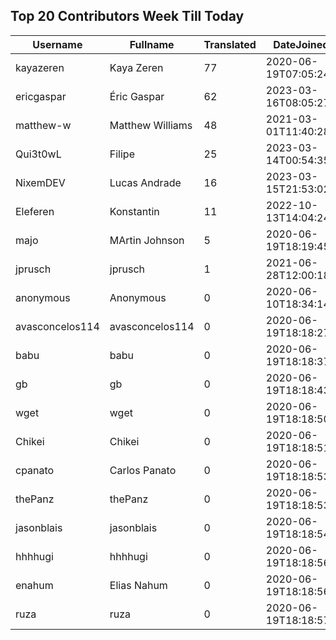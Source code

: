 ## Top 20 Contributors Week Till Today ##
|Username|Fullname|Translated|DateJoined|
|--------|--------|----------|----------|
|kayazeren|Kaya Zeren|77|2020-06-19T07:05:24Z|
|ericgaspar|Éric Gaspar|62|2023-03-16T08:05:27.|
|matthew-w|Matthew Williams|48|2021-03-01T11:40:28.|
|Qui3t0wL|Filipe|25|2023-03-14T00:54:35.|
|NixemDEV|Lucas Andrade|16|2023-03-15T21:53:02.|
|Eleferen|Konstantin|11|2022-10-13T14:04:24Z|
|majo|MArtin Johnson|5|2020-06-19T18:19:45Z|
|jprusch|jprusch|1|2021-06-28T12:00:18.|
|anonymous|Anonymous|0|2020-06-10T18:34:14.|
|avasconcelos114|avasconcelos114|0|2020-06-19T18:18:27Z|
|babu|babu|0|2020-06-19T18:18:37.|
|gb|gb|0|2020-06-19T18:18:43.|
|wget|wget|0|2020-06-19T18:18:50Z|
|Chikei|Chikei|0|2020-06-19T18:18:51Z|
|cpanato|Carlos Panato|0|2020-06-19T18:18:53Z|
|thePanz|thePanz|0|2020-06-19T18:18:53Z|
|jasonblais|jasonblais|0|2020-06-19T18:18:54Z|
|hhhhugi|hhhhugi|0|2020-06-19T18:18:56.|
|enahum|Elias  Nahum|0|2020-06-19T18:18:56Z|
|ruza|ruza|0|2020-06-19T18:18:57.|
